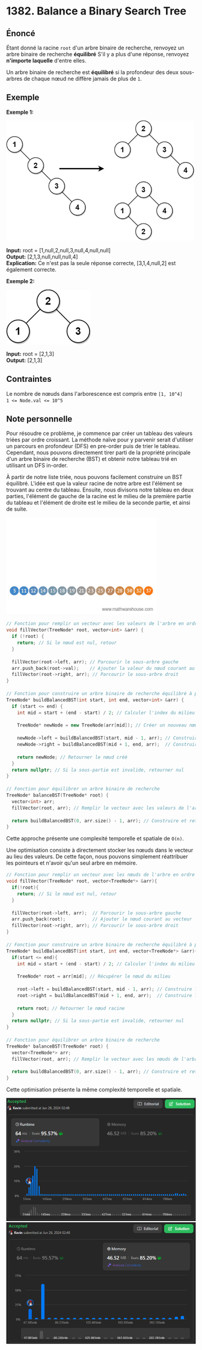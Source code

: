 # 1382. Balance a Binary Search Tree

## Énoncé

Étant donné la racine `root` d'un arbre binaire de recherche, renvoyez un arbre binaire de recherche **équilibré** S'il y a plus d'une réponse, renvoyez **n'importe laquelle** d'entre elles.

Un arbre binaire de recherche est **équilibré** si la profondeur des deux sous-arbres de chaque nœud ne diffère jamais de plus de `1`.

## Exemple

**Exemple 1:**

<img src="./imgs/img1.jpg" width=500px height=319px/>

**Input:** root = [1,null,2,null,3,null,4,null,null]  
**Output:** [2,1,3,null,null,null,4]  
**Explication:** Ce n'est pas la seule réponse correcte, [3,1,4,null,2] est également correcte.

**Exemple 2:**

<img src="./imgs/img2.jpg"/>

**Input:** root = [2,1,3]  
**Output:** [2,1,3]

## Contraintes

Le nombre de nœuds dans l'arborescence est compris entre `[1, 10^4]`  
`1 <= Node.val <= 10^5`

## Note personnelle

Pour résoudre ce problème, je commence par créer un tableau des valeurs triées par ordre croissant. La méthode naïve pour y parvenir serait d'utiliser un parcours en profondeur (DFS) en pre-order puis de trier le tableau. Cependant, nous pouvons directement tirer parti de la propriété principale d'un arbre binaire de recherche (BST) et obtenir notre tableau trié en utilisant un DFS in-order.

À partir de notre liste triée, nous pouvons facilement construire un BST équilibré. L'idée est que la valeur racine de notre arbre est l'élément se trouvant au centre du tableau. Ensuite, nous divisons notre tableau en deux parties, l'élément de gauche de la racine est le milieu de la première partie du tableau et l'élément de droite est le milieu de la seconde partie, et ainsi de suite.

<img src="./imgs/img3.gif"/><br>

```cpp
// Fonction pour remplir un vecteur avec les valeurs de l'arbre en ordre croissant
void fillVector(TreeNode* root, vector<int> &arr) {
  if (!root) {
    return; // Si le nœud est nul, retour
  }

  fillVector(root->left, arr); // Parcourir le sous-arbre gauche
  arr.push_back(root->val);    // Ajouter la valeur du nœud courant au vecteur
  fillVector(root->right, arr); // Parcourir le sous-arbre droit
}

// Fonction pour construire un arbre binaire de recherche équilibré à partir d'un vecteur trié
TreeNode* buildBalancedBST(int start, int end, vector<int> &arr) {
  if (start <= end) {
    int mid = start + (end - start) / 2; // Calculer l'index du milieu

    TreeNode* newNode = new TreeNode(arr[mid]); // Créer un nouveau nœud avec la valeur du milieu

    newNode->left = buildBalancedBST(start, mid - 1, arr); // Construire le sous-arbre gauche
    newNode->right = buildBalancedBST(mid + 1, end, arr);  // Construire le sous-arbre droit

    return newNode; // Retourner le nœud créé
  }
  return nullptr; // Si la sous-partie est invalide, retourner nul
}

// Fonction pour équilibrer un arbre binaire de recherche
TreeNode* balanceBST(TreeNode* root) {
  vector<int> arr;
  fillVector(root, arr); // Remplir le vecteur avec les valeurs de l'arbre

  return buildBalancedBST(0, arr.size() - 1, arr); // Construire et retourner un arbre équilibré
}
```

Cette approche présente une complexité temporelle et spatiale de `O(n)`.

Une optimisation consiste à directement stocker les nœuds dans le vecteur au lieu des valeurs. De cette façon, nous pouvons simplement réattribuer les pointeurs et n'avoir qu'un seul arbre en mémoire.

```cpp
// Fonction pour remplir un vecteur avec les nœuds de l'arbre en ordre croissant
void fillVector(TreeNode* root, vector<TreeNode*> &arr){
  if(!root){
    return; // Si le nœud est nul, retour
  }

  fillVector(root->left, arr);  // Parcourir le sous-arbre gauche
  arr.push_back(root);          // Ajouter le nœud courant au vecteur
  fillVector(root->right, arr); // Parcourir le sous-arbre droit
}

// Fonction pour construire un arbre binaire de recherche équilibré à partir d'un vecteur de nœuds
TreeNode* buildBalancedBST(int start, int end, vector<TreeNode*> &arr){
  if(start <= end){
    int mid = start + (end - start) / 2; // Calculer l'index du milieu

    TreeNode* root = arr[mid]; // Récupérer le nœud du milieu

    root->left = buildBalancedBST(start, mid - 1, arr); // Construire le sous-arbre gauche
    root->right = buildBalancedBST(mid + 1, end, arr);  // Construire le sous-arbre droit

    return root; // Retourner le nœud racine
  }
  return nullptr; // Si la sous-partie est invalide, retourner nul
}

// Fonction pour équilibrer un arbre binaire de recherche
TreeNode* balanceBST(TreeNode* root) {
  vector<TreeNode*> arr;
  fillVector(root, arr); // Remplir le vecteur avec les nœuds de l'arbre

  return buildBalancedBST(0, arr.size() - 1, arr); // Construire et retourner un arbre équilibré
}
```

Cette optimisation présente la même complexité temporelle et spatiale.

<img src="./imgs/runtime.png"/>
<img src="./imgs/memory.png"/>
